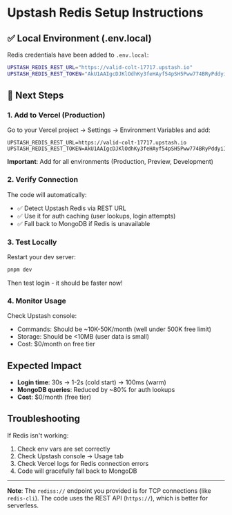 # Upstash Redis Setup Instructions

## ✅ Local Environment (.env.local)

Redis credentials have been added to `.env.local`:

```bash
UPSTASH_REDIS_REST_URL="https://valid-colt-17717.upstash.io"
UPSTASH_REDIS_REST_TOKEN="AkU1AAIgcDJKlOdhKy3feHAyf54pSH5Pww774BRyPddyiIV2zzmpMw"
```

## 🔧 Next Steps

### 1. Add to Vercel (Production)

Go to your Vercel project → Settings → Environment Variables and add:

```
UPSTASH_REDIS_REST_URL=https://valid-colt-17717.upstash.io
UPSTASH_REDIS_REST_TOKEN=AkU1AAIgcDJKlOdhKy3feHAyf54pSH5Pww774BRyPddyiIV2zzmpMw
```

**Important**: Add for all environments (Production, Preview, Development)

### 2. Verify Connection

The code will automatically:

- ✅ Detect Upstash Redis via REST URL
- ✅ Use it for auth caching (user lookups, login attempts)
- ✅ Fall back to MongoDB if Redis is unavailable

### 3. Test Locally

Restart your dev server:

```bash
pnpm dev
```

Then test login - it should be faster now!

### 4. Monitor Usage

Check Upstash console:

- Commands: Should be ~10K-50K/month (well under 500K free limit)
- Storage: Should be <10MB (user data is small)
- Cost: $0/month on free tier

## Expected Impact

- **Login time**: 30s → 1-2s (cold start) → 100ms (warm)
- **MongoDB queries**: Reduced by ~80% for auth lookups
- **Cost**: $0/month (free tier)

## Troubleshooting

If Redis isn't working:

1. Check env vars are set correctly
2. Check Upstash console → Usage tab
3. Check Vercel logs for Redis connection errors
4. Code will gracefully fall back to MongoDB

---

**Note**: The `rediss://` endpoint you provided is for TCP connections (like `redis-cli`). The code uses the REST API (`https://`), which is better for serverless.
